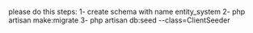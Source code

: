 please do this steps:
1- create schema with name entity_system
2- php artisan make:migrate
3- php artisan db:seed --class=ClientSeeder
